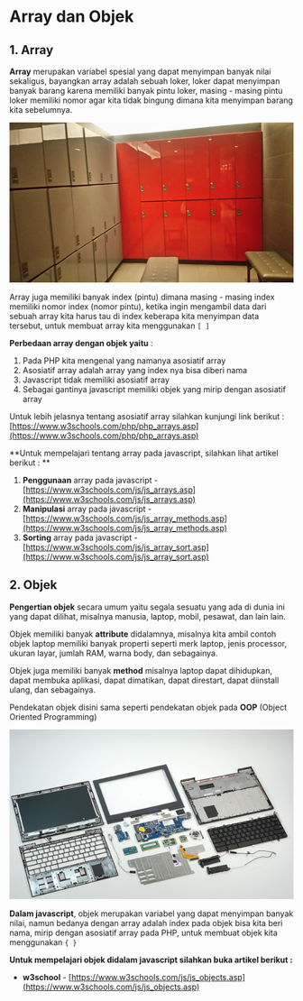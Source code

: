 # Array dan Objek

## 1. Array

**Array** merupakan variabel spesial yang dapat menyimpan banyak nilai sekaligus, bayangkan array adalah sebuah loker, loker dapat menyimpan banyak barang karena memiliki banyak pintu loker, masing - masing pintu loker memiliki nomor agar kita tidak bingung dimana kita menyimpan barang kita sebelumnya.

![array-loker](array.jpg)

Array juga memiliki banyak index (pintu) dimana masing - masing index memiliki nomor index (nomor pintu), ketika ingin mengambil data dari sebuah array kita harus tau di index keberapa kita menyimpan data tersebut, untuk membuat array kita menggunakan `[ ]`

**Perbedaan array dengan objek yaitu** :

1. Pada PHP kita mengenal yang namanya asosiatif array
2. Asosiatif array adalah array yang index nya bisa diberi nama
3. Javascript tidak memiliki asosiatif array
4. Sebagai gantinya javascript memiliki objek yang mirip dengan asosiatif array

Untuk lebih jelasnya tentang asosiatif array silahkan kunjungi link berikut : [https://www.w3schools.com/php/php_arrays.asp](https://www.w3schools.com/php/php_arrays.asp)



**Untuk mempelajari tentang array pada javascript, silahkan lihat artikel berikut : **

1. **Penggunaan** array pada javascript - [https://www.w3schools.com/js/js_arrays.asp](https://www.w3schools.com/js/js_arrays.asp)
2. **Manipulasi** array pada javascript - [https://www.w3schools.com/js/js_array_methods.asp](https://www.w3schools.com/js/js_array_methods.asp)
3. **Sorting** array pada javascript - [https://www.w3schools.com/js/js_array_sort.asp](https://www.w3schools.com/js/js_array_sort.asp)



## 2. Objek

**Pengertian objek** secara umum yaitu segala sesuatu yang ada di dunia ini yang dapat dilihat, misalnya manusia, laptop, mobil, pesawat, dan lain lain.

Objek memiliki banyak **attribute** didalamnya, misalnya kita ambil contoh objek laptop memiliki banyak properti seperti merk laptop, jenis processor, ukuran layar, jumlah RAM, warna body, dan sebagainya.

Objek juga memiliki banyak **method** misalnya laptop dapat dihidupkan, dapat membuka aplikasi, dapat dimatikan, dapat direstart, dapat diinstall ulang, dan sebagainya.

Pendekatan objek disini sama seperti pendekatan objek pada **OOP** (Object Oriented Programming)

![objek](objek.jpg)



**Dalam javascript**, objek merupakan variabel yang dapat menyimpan banyak nilai, namun bedanya dengan array adalah index pada objek bisa kita beri nama, mirip dengan asosiatif array pada PHP, untuk membuat objek kita menggunakan `{ }`



**Untuk mempelajari objek didalam javascript silahkan buka artikel berikut :** 

- **w3school** - [https://www.w3schools.com/js/js_objects.asp](https://www.w3schools.com/js/js_objects.asp)